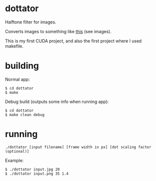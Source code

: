# dottator
Halftone filter for images.

Converts images to something like [this](https://en.wikipedia.org/wiki/Halftone) (see images).

This is my first CUDA project, and also the first project where I used makefile.

# building
Normal app:
```
$ cd dottator
$ make
```

Debug build (outputs some info when running app):
```
$ cd dottator
$ make clean debug
```

# running
```
./dottator [input filename] [frame width in px] [dot scaling factor (optional)]
```

Example:
```
$ ./dottator input.jpg 20
$ ./dottator input.png 35 1.4
```

